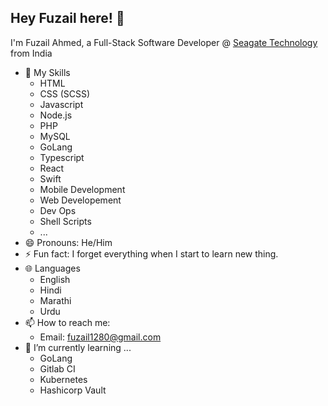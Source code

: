 ## Hey Fuzail here! :wave:
I'm Fuzail Ahmed, a Full-Stack Software Developer @ <a href="https://www.seagate.com/">Seagate Technology</a> from India

- 🔭 My Skills
  - HTML
  - CSS (SCSS)
  - Javascript
  - Node.js
  - PHP
  - MySQL
  - GoLang
  - Typescript
  - React
  - Swift
  - Mobile Development
  - Web Developement
  - Dev Ops
  - Shell Scripts
  - ...
- 😄 Pronouns: He/Him
- ⚡ Fun fact: I forget everything when I start to learn new thing.
- 🌐 Languages
  - English
  - Hindi
  - Marathi
  - Urdu
- 📫 How to reach me: 
  - Email: fuzail1280@gmail.com
- 🌱 I’m currently learning ...
    - GoLang
    - Gitlab CI
    - Kubernetes
    - Hashicorp Vault
